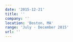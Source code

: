 ```yaml
---
date: '2015-12-21'
title: ''
company: ''
location: 'Boston, MA'
range: 'July - December 2015'
url: ''
---
```

